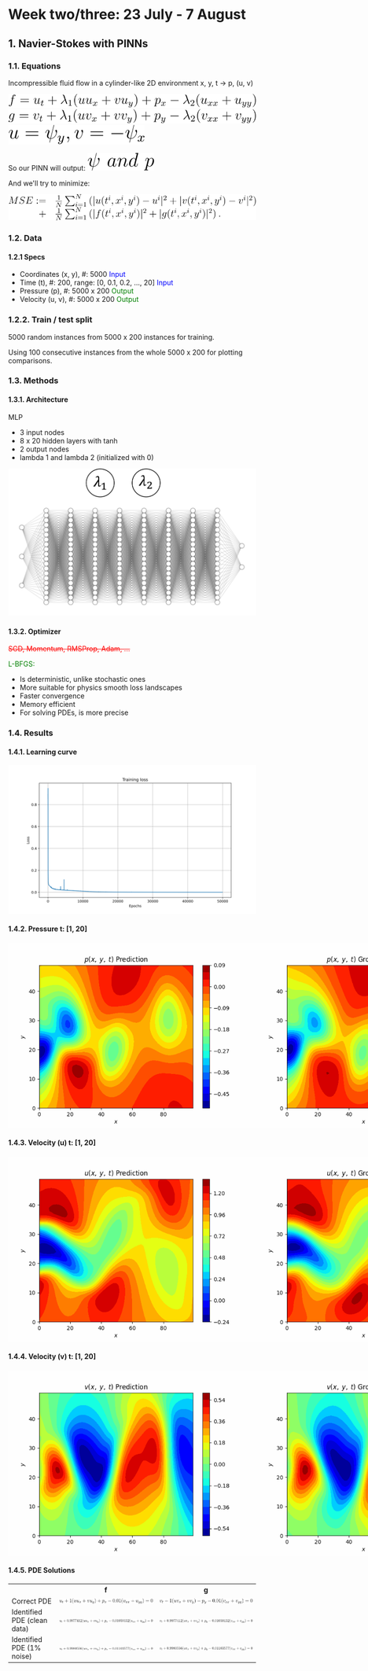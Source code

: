<style>
        .image-row {
            display: flex;
            justify-content: space-around; /* Distribute space around the images */
            margin: 20px 0;
        }
        .image-row img {
            width: 100%; /* Adjust the width as needed */
            height: auto;
            margin: 0px; /* Optional: space between images */
        }
    </style>

<h1>Week two/three: 23 July - 7 August</h1>

## 1. Navier-Stokes with PINNs

### 1.1. Equations
Incompressible fluid flow in a cylinder-like 2D environment x, y, t -> p, (u, v)

<img src="resources/week_3/new_f.svg">

<img src="resources/week_3/new_g.svg">

<img src="resources/week_3/new_assm.svg">

So our PINN will output: <img src="resources/week_3/new_psi and p.svg">

And we'll try to minimize:

<img src="resources/week_3/new_loss.svg">

### 1.2. Data
#### 1.2.1 Specs
- Coordinates (x, y), #: 5000 <span style="color:blue">Input</span>
- Time (t), #: 200, range: [0, 0.1, 0.2, ..., 20] <span style="color: blue">Input</span>
- Pressure (p), #: 5000 x 200 <span style="color: green">Output</span>
- Velocity (u, v), #: 5000 x 200 <span style="color: green">Output</span>

### 1.2.2. Train / test split
5000 random instances from 5000 x 200 instances for training.

Using 100 consecutive instances from the whole 5000 x 200 for plotting comparisons.


### 1.3. Methods

#### 1.3.1. Architecture
MLP
- 3 input nodes
- 8 x 20 hidden layers with tanh
- 2 output nodes
- lambda 1 and lambda 2 (initialized with 0)

<img src="resources/week_3/new_arch.png">

#### 1.3.2. Optimizer

<span style="color:red"><s>SGD, Momentum, RMSProp, Adam, ...</s></span>

<span style="color:green">L-BFGS<span>:

- Is deterministic, unlike stochastic ones
- More suitable for physics smooth loss landscapes
- Faster convergence
- Memory efficient
- For solving PDEs, is more precise

### 1.4. Results

#### 1.4.1. Learning curve

<img src="resources/week_3/new_curve.svg">

#### 1.4.2. Pressure t: [1, 20]

<div class="image-row">
        <img src="resources/week_3/new_pressure_gt.gif" alt="Image 1">
        <img src="resources/week_3/new_pressure_pred.gif" alt="Image 2">
</div>

#### 1.4.3. Velocity (u) t: [1, 20]

<div class="image-row">
        <img src="resources/week_3/new_u_gt.gif" alt="Image 1">
        <img src="resources/week_3/new_u_pred.gif" alt="Image 2">
</div>


#### 1.4.4. Velocity (v) t: [1, 20]

<div class="image-row">
        <img src="resources/week_3/new_v_gt.gif" alt="Image 1">
        <img src="resources/week_3/new_v_pred.gif" alt="Image 2">
</div>

#### 1.4.5. PDE Solutions

<table>
  <tr>
    <th></th>
    <th>f</th>
    <th>g</th>
  </tr>
  <tr>
    <td>Correct PDE</td>
    <td><img src="resources/week_3/new_org_f.svg" alt="Correct PDE f"></td>
    <td><img src="resources/week_3/new_org_g.svg" alt="Correct PDE g"></td>
  </tr>
  <tr>
    <td>Identified PDE (clean data)</td>
    <td><img src="resources/week_3/new_clean_f.svg" alt="Identified PDE (clean data) f"></td>
    <td><img src="resources/week_3/new_clean_g.svg" alt="Identified PDE (clean data) g"></td>
  </tr>
  <tr>
    <td>Identified PDE (1% noise)</td>
    <td><img src="resources/week_3/new_noisy_f.svg" alt="Identified PDE (1% noise) f"></td>
    <td><img src="resources/week_3/new_noisy_g.svg" alt="Identified PDE (1% noise) g"></td>
  </tr>
</table>


<!-- |  | f | g|
|----------|----------|----------|
| Correct PDE | <img src="resources/week_3/new_org_f.svg"> | <img src="resources/week_3/new_org_g.svg"> |
| Identified PDE (clean data) | <img src="resources/week_3/new_clean_f.svg"> | <img src="resources/week_3/new_clean_g.svg"> |
| Identified PDE (1% noise) | <img src="resources/week_3/new_noisy_f.svg"> | <img src="resources/week_3/new_noisy_g.svg"> | -->